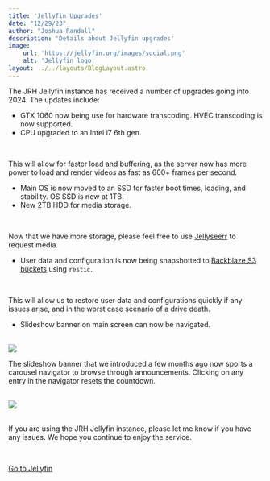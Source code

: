 ```yaml
---
title: 'Jellyfin Upgrades'
date: "12/29/23"
author: "Joshua Randall"
description: 'Details about Jellyfin upgrades'
image:
    url: 'https://jellyfin.org/images/social.png'
    alt: 'Jellyfin logo'
layout: ../../layouts/BlogLayout.astro
---
```

The JRH Jellyfin instance has received a number of upgrades going into 2024. The updates include:
- GTX 1060 now being use for hardware transcoding. HVEC transcoding is now supported.
- CPU upgraded to an Intel i7 6th gen.

<br>

This will allow for faster load and buffering, as the server now has more power to load and render videos as fast as 600+ frames per second.

- Main OS is now moved to an SSD for faster boot times, loading, and stability. OS SSD is now at 1TB.
- New 2TB HDD for media storage.

<br>

Now that we have more storage, please feel free to use [Jellyseerr](https://jellyseerr.joshrandall.net) to request media.

- User data and configuration is now being snapshotted to [Backblaze S3 buckets](https://backblaze.com) using `restic`.

<br>

This will allow us to restore user data and configurations quickly if any issues arise, and in the worst case scenario of a drive death.

- Slideshow banner on main screen can now be navigated.
<br>
<img src="/assets/231230_02h08m55s_screenshot.png">

<br>

The slideshow banner that we introduced a few months ago now sports a carousel navigator to browse through announcements. Clicking on any entry in the navigator resets the countdown.

<br>
<img src="/assets/231230_02h06m32s_screenshot.png">

<br>
<br>

If you are using the JRH Jellyfin instance, please let me know if you have any issues. We hope you continue to enjoy the service.

<br>

<a class=button href="https://jellyfin.joshrandall.net">Go to Jellyfin</a>